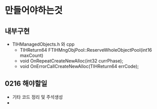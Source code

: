 # 만들어야하는것
## 내부구현
+ TIHManagedObjects.h 와 cpp
	+ TIHReturn64 FTIHMngObjPool::ReserveWholeObjectPool(int16 maxCount)
	+ void OnRepeatCreateNewAlloc(int32 currPhase);
	+ void OnErrorCallCreateNewAlloc(TIHReturn64 errCode);
## 0216 해야할일
+ 기타 코드 정리 및 주석생성
+ 